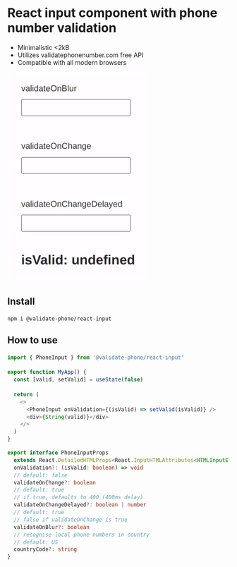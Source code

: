 # React input component with phone number validation

- Minimalistic <2kB
- Utilizes validatephonenumber.com free API
- Compatible with all modern browsers

![](example.gif)

## Install

```
npm i @validate-phone/react-input
```

## How to use

```ts
import { PhoneInput } from '@validate-phone/react-input'

export function MyApp() {
  const [valid, setValid] = useState(false)

  return (
    <>
      <PhoneInput onValidation={(isValid) => setValid(isValid)} />
      <div>{String(valid)}</div>
    </>
  )
}
```

```ts
export interface PhoneInputProps
  extends React.DetailedHTMLProps<React.InputHTMLAttributes<HTMLInputElement>, HTMLInputElement> {
  onValidation?: (isValid: boolean) => void
  // default: false
  validateOnChange?: boolean
  // default: true
  // if true, defaults to 400 (400ms delay)
  validateOnChangeDelayed?: boolean | number
  // default: true
  // false if validateOnChange is true
  validateOnBlur?: boolean
  // recognise local phone numbers in country
  // default: US
  countryCode?: string
}
```
